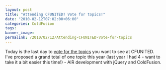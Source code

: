 ```yaml
---
layout: post
title: "Attending CFUNITED? Vote for topics!"
date: "2010-02-12T07:02:00+06:00"
categories: ColdFusion 
tags: 
banner_image: 
permalink: /2010/02/12/Attending-CFUNITED-Vote-for-topics
---
```


Today is the last day to <a href="http://callforspeakers.cfconf.org/?event=vote&eventId=188">vote for the topics</a> you want to see at CFUNITED. I've proposed a grand total of one topic this year (last year I had 4 - want to take it a bit easier this time!) - AIR development with jQuery and ColdFusion.